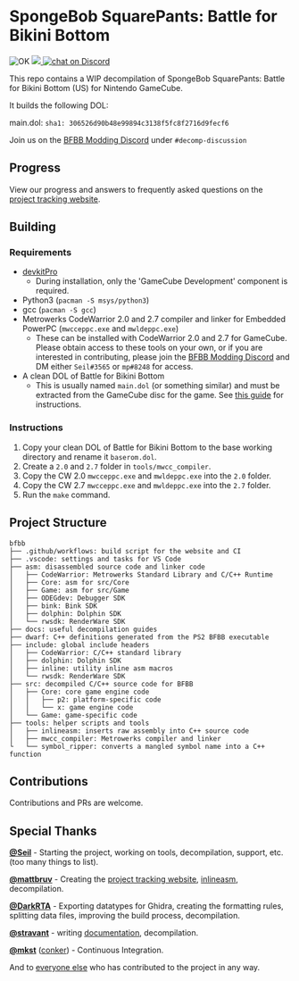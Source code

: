 # SpongeBob SquarePants: Battle for Bikini Bottom

![OK](https://github.com/bfbbdecomp/bfbb/workflows/build/badge.svg)
<a href="https://bfbbdecomp.github.io/bfbb/progress" alt="Percentage Decompiled">
<img src="https://img.shields.io/badge/dynamic/json?color=blue&label=decompiled&query=percentage&url=https%3A%2F%2Fbfbbdecomp.github.io%2Fbfbb%2Fapi.json" />
</a>
<a href="https://discord.gg/Dvu2UAS">
<img src="https://img.shields.io/discord/446321271635050506?logo=discord"
            alt="chat on Discord"></a>

This repo contains a WIP decompilation of SpongeBob SquarePants: Battle for Bikini Bottom (US) for Nintendo GameCube.

It builds the following DOL:

main.dol: `sha1: 306526d90b48e99894c3138f5fc8f2716d9fecf6`

Join us on the [BFBB Modding Discord](https://discord.gg/Dvu2UAS) under `#decomp-discussion`

## Progress

View our progress and answers to frequently asked questions on the [project tracking website](https://bfbbdecomp.github.io/bfbb/progress).

## Building

### Requirements

- [devkitPro](https://devkitpro.org/wiki/Getting_Started)
  - During installation, only the 'GameCube Development' component is required.
- Python3 (`pacman -S msys/python3`)
- gcc (`pacman -S gcc`)
- Metrowerks CodeWarrior 2.0 and 2.7 compiler and linker for Embedded PowerPC (`mwcceppc.exe` and `mwldeppc.exe`)
  - These can be installed with CodeWarrior 2.0 and 2.7 for GameCube. Please obtain access to these tools on your own, or if you are interested in contributing, please join the [BFBB Modding Discord](https://discord.gg/Dvu2UAS) and DM either `Seil#3565` or `mp#8248` for access.
- A clean DOL of Battle for Bikini Bottom
  - This is usually named `main.dol` (or something similar) and must be extracted from the GameCube disc for the game. See [this guide](https://battlepedia.org/Setting_up_Dolphin_for_modding) for instructions.

### Instructions

1. Copy your clean DOL of Battle for Bikini Bottom to the base working directory and rename it `baserom.dol`.
2. Create a `2.0` and `2.7` folder in `tools/mwcc_compiler`.
3. Copy the CW 2.0 `mwcceppc.exe` and `mwldeppc.exe` into the `2.0` folder.
4. Copy the CW 2.7 `mwcceppc.exe` and `mwldeppc.exe` into the `2.7` folder.
5. Run the `make` command.

## Project Structure

    bfbb
    ├── .github/workflows: build script for the website and CI
    ├── .vscode: settings and tasks for VS Code
    ├── asm: disassembled source code and linker code
    │   ├── CodeWarrior: Metrowerks Standard Library and C/C++ Runtime
    │   ├── Core: asm for src/Core
    │   ├── Game: asm for src/Game
    │   ├── ODEGdev: Debugger SDK
    │   ├── bink: Bink SDK
    │   ├── dolphin: Dolphin SDK
    │   └── rwsdk: RenderWare SDK
    ├── docs: useful decompilation guides
    ├── dwarf: C++ definitions generated from the PS2 BFBB executable
    ├── include: global include headers
    │   ├── CodeWarrior: C/C++ standard library
    │   ├── dolphin: Dolphin SDK
    │   ├── inline: utility inline asm macros
    │   └── rwsdk: RenderWare SDK
    ├── src: decompiled C/C++ source code for BFBB
    │   ├── Core: core game engine code
    │   │   ├── p2: platform-specific code
    │   │   └── x: game engine code
    │   └── Game: game-specific code
    ├── tools: helper scripts and tools
    │   ├── inlineasm: inserts raw assembly into C++ source code
    │   ├── mwcc_compiler: Metrowerks compiler and linker
    └   └── symbol_ripper: converts a mangled symbol name into a C++ function

## Contributions

Contributions and PRs are welcome.

## Special Thanks

**[@Seil](https://github.com/pslehisl)** -
Starting the project, working on tools, decompilation, support, etc. (too many things to list).

**[@mattbruv](https://github.com/mattbruv)** -
Creating the [project tracking website](https://bfbbdecomp.github.io/bfbb/), [inlineasm](tools/inlineasm/README.md), decompilation.

**[@DarkRTA](https://github.com/DarkRTA)** -
Exporting datatypes for Ghidra, creating the formatting rules, splitting data files, improving the build process, decompilation.

**[@stravant](https://github.com/stravant)** -
writing [documentation](https://github.com/bfbbdecomp/bfbb/blob/master/docs/WalkthroughAndTips.md), decompilation.

**[@mkst](https://github.com/mkst)** ([conker](https://github.com/mkst/conker)) -
Continuous Integration.

And to [everyone else](https://github.com/bfbbdecomp/bfbb/graphs/contributors) who has contributed to the project in any way.

